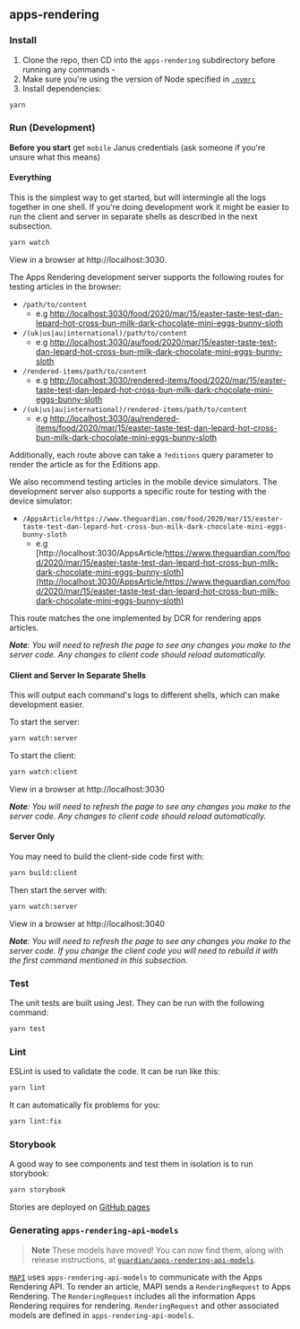 ## apps-rendering

### Install

1. Clone the repo, then CD into the `apps-rendering` subdirectory before running any commands -
2. Make sure you're using the version of Node specified in [`.nvmrc`](/.nvmrc)
3. Install dependencies:

```sh
yarn
```

### Run (Development)

**Before you start** get `mobile` Janus credentials (ask someone if you're unsure what this means)

#### Everything

This is the simplest way to get started, but will intermingle all the logs together in one shell. If you're doing development work it might be easier to run the client and server in separate shells as described in the next subsection.

```sh
yarn watch
```

View in a browser at http://localhost:3030.

The Apps Rendering development server supports the following routes for testing
articles in the browser:

- `/path/to/content`
  - e.g [http://localhost:3030/food/2020/mar/15/easter-taste-test-dan-lepard-hot-cross-bun-milk-dark-chocolate-mini-eggs-bunny-sloth](http://localhost:3030/food/2020/mar/15/easter-taste-test-dan-lepard-hot-cross-bun-milk-dark-chocolate-mini-eggs-bunny-sloth)
- `/(uk|us|au|international)/path/to/content`
  - e.g [http://localhost:3030/au/food/2020/mar/15/easter-taste-test-dan-lepard-hot-cross-bun-milk-dark-chocolate-mini-eggs-bunny-sloth](http://localhost:3030/au/food/2020/mar/15/easter-taste-test-dan-lepard-hot-cross-bun-milk-dark-chocolate-mini-eggs-bunny-sloth)
- `/rendered-items/path/to/content`
  - e.g [http://localhost:3030/rendered-items/food/2020/mar/15/easter-taste-test-dan-lepard-hot-cross-bun-milk-dark-chocolate-mini-eggs-bunny-sloth](http://localhost:3030/rendered-items/food/2020/mar/15/easter-taste-test-dan-lepard-hot-cross-bun-milk-dark-chocolate-mini-eggs-bunny-sloth)
- `/(uk|us|au|international)/rendered-items/path/to/content`
  - e.g [http://localhost:3030/au/rendered-items/food/2020/mar/15/easter-taste-test-dan-lepard-hot-cross-bun-milk-dark-chocolate-mini-eggs-bunny-sloth](http://localhost:3030/au/rendered-items/food/2020/mar/15/easter-taste-test-dan-lepard-hot-cross-bun-milk-dark-chocolate-mini-eggs-bunny-sloth)

Additionally, each route above can take a `?editions` query parameter to render
the article as for the Editions app.

We also recommend testing articles in the mobile device simulators.
The development server also supports a specific route for testing with the
device simulator:

- `/AppsArticle/https://www.theguardian.com/food/2020/mar/15/easter-taste-test-dan-lepard-hot-cross-bun-milk-dark-chocolate-mini-eggs-bunny-sloth`
  - e.g [http://localhost:3030/AppsArticle/https://www.theguardian.com/food/2020/mar/15/easter-taste-test-dan-lepard-hot-cross-bun-milk-dark-chocolate-mini-eggs-bunny-sloth](http://localhost:3030/AppsArticle/https://www.theguardian.com/food/2020/mar/15/easter-taste-test-dan-lepard-hot-cross-bun-milk-dark-chocolate-mini-eggs-bunny-sloth)

This route matches the one implemented by DCR for rendering apps articles.

_**Note**: You will need to refresh the page to see any changes you make to the server code. Any changes to client code should reload automatically._

#### Client and Server In Separate Shells

This will output each command's logs to different shells, which can make development easier.

To start the server:

```sh
yarn watch:server
```

To start the client:

```sh
yarn watch:client
```

View in a browser at http://localhost:3030

_**Note**: You will need to refresh the page to see any changes you make to the server code. Any changes to client code should reload automatically._

#### Server Only

You may need to build the client-side code first with:

```sh
yarn build:client
```

Then start the server with:

```sh
yarn watch:server
```

View in a browser at http://localhost:3040

_**Note**: You will need to refresh the page to see any changes you make to the server code. If you change the client code you will need to rebuild it with the first command mentioned in this subsection._

### Test

The unit tests are built using Jest. They can be run with the following command:

```sh
yarn test
```

### Lint

ESLint is used to validate the code. It can be run like this:

```sh
yarn lint
```

It can automatically fix problems for you:

```sh
yarn lint:fix
```

### Storybook

A good way to see components and test them in isolation is to run storybook:

```sh
yarn storybook
```

Stories are deployed on [GitHub pages](https://guardian.github.io/apps-rendering)

### Generating `apps-rendering-api-models`

> **Note**
> These models have moved! You can now find them, along with release instructions, at [`guardian/apps-rendering-api-models`](https://github.com/guardian/apps-rendering-api-models).

[`MAPI`](https://github.com/guardian/mobile-apps-api) uses `apps-rendering-api-models` to communicate with the Apps Rendering API. To render an article, MAPI sends a `RenderingRequest` to Apps Rendering. The `RenderingRequest` includes all the information Apps Rendering requires for rendering. `RenderingRequest` and other associated models are defined in `apps-rendering-api-models`.
